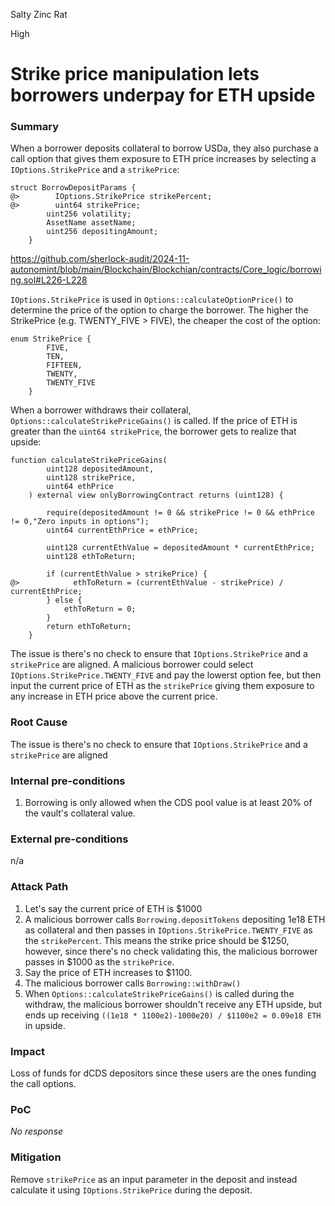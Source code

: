 Salty Zinc Rat

High

# Strike price manipulation lets borrowers underpay for ETH upside

### Summary

When a borrower deposits collateral to borrow USDa, they also purchase a call option that gives them exposure to ETH price increases by selecting a `IOptions.StrikePrice` and a `strikePrice`:
```solidity
struct BorrowDepositParams {
@>        IOptions.StrikePrice strikePercent;
@>        uint64 strikePrice;
        uint256 volatility;
        AssetName assetName;
        uint256 depositingAmount;
    }
```
https://github.com/sherlock-audit/2024-11-autonomint/blob/main/Blockchain/Blockchian/contracts/Core_logic/borrowing.sol#L226-L228

`IOptions.StrikePrice` is used in `Options::calculateOptionPrice()` to determine the price of the option to charge the borrower. The higher the StrikePrice (e.g. TWENTY_FIVE > FIVE), the cheaper the cost of the option:
```solidity
enum StrikePrice {
        FIVE,
        TEN,
        FIFTEEN,
        TWENTY,
        TWENTY_FIVE
    }
```

When a borrower withdraws their collateral, `Options::calculateStrikePriceGains()` is called. If the price of ETH is greater than the `uint64 strikePrice`, the borrower gets to realize that upside:
```solidity
function calculateStrikePriceGains(
        uint128 depositedAmount,
        uint128 strikePrice,
        uint64 ethPrice
    ) external view onlyBorrowingContract returns (uint128) {

        require(depositedAmount != 0 && strikePrice != 0 && ethPrice != 0,"Zero inputs in options");
        uint64 currentEthPrice = ethPrice;

        uint128 currentEthValue = depositedAmount * currentEthPrice;
        uint128 ethToReturn;

        if (currentEthValue > strikePrice) {
@>            ethToReturn = (currentEthValue - strikePrice) / currentEthPrice;
        } else {
            ethToReturn = 0;
        }
        return ethToReturn;
    }

```

The issue is there's no check to ensure that `IOptions.StrikePrice` and a `strikePrice` are aligned. A malicious borrower could select `IOptions.StrikePrice.TWENTY_FIVE` and pay the lowerst option fee, but then input the current price of ETH as the `strikePrice` giving them exposure to any increase in ETH price above the current price.

### Root Cause

The issue is there's no check to ensure that `IOptions.StrikePrice` and a `strikePrice` are aligned

### Internal pre-conditions

1. Borrowing is only allowed when the CDS pool value is at least 20% of the vault's collateral value.

### External pre-conditions

n/a

### Attack Path

1. Let's say the current price of ETH is $1000
2. A malicious borrower calls `Borrowing.depositTokens` depositing 1e18 ETH as collateral and then passes in `IOptions.StrikePrice.TWENTY_FIVE` as the `strikePercent`. This means the strike price should be $1250, however, since there's no check validating this, the malicious borrower passes in $1000 as the `strikePrice`.
3. Say the price of ETH increases to $1100.
4. The malicious borrower calls `Borrowing::withDraw()`
5. When `Options::calculateStrikePriceGains()` is called during the withdraw, the malicious borrower shouldn't receive any ETH upside, but ends up receiving `((1e18 * 1100e2)-1000e20) / $1100e2 = 0.09e18 ETH` in upside.

### Impact

Loss of funds for dCDS depositors since these users are the ones funding the call options.

### PoC

_No response_

### Mitigation

Remove `strikePrice` as an input parameter in the deposit and instead calculate it using `IOptions.StrikePrice` during the deposit.